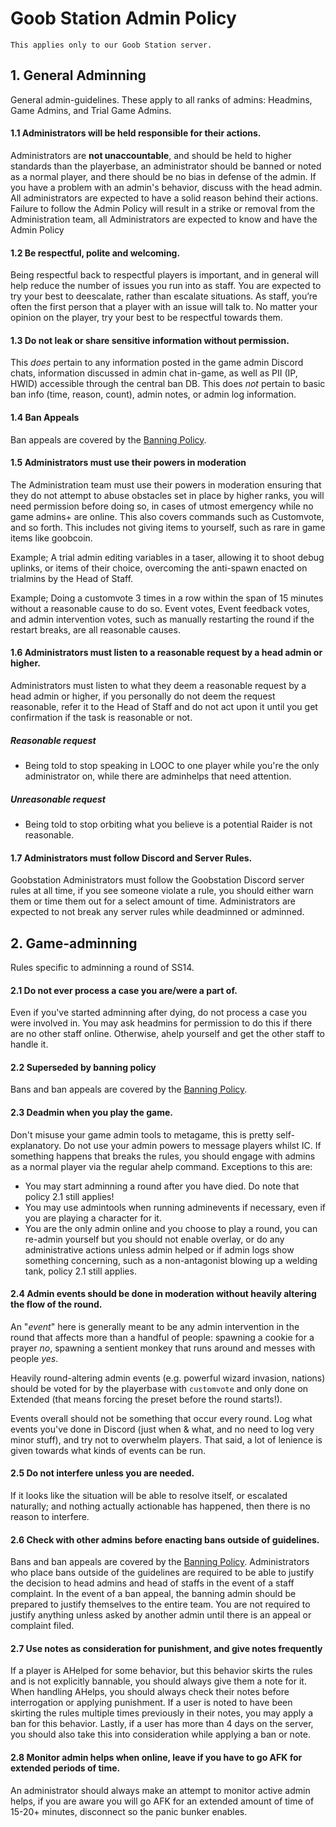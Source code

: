 # Goob Station Admin Policy

```admonish warning
This applies only to our Goob Station server.
```

## 1. General Adminning
General admin-guidelines. These apply to all ranks of admins: Headmins, Game Admins, and Trial Game Admins.
#### 1.1 **Administrators will be held responsible for their actions.**
Administrators are **not unaccountable**, and should be held to higher standards than the playerbase, an administrator should be banned or noted as a normal player, and there should be no bias in defense of the admin. If you have a problem with an admin's behavior, discuss with the head admin. All administrators are expected to have a solid reason behind their actions. Failure to follow the Admin Policy will result in a strike or removal from the Administration team, all Administrators are expected to know and have the Admin Policy 
#### 1.2 Be respectful, polite and welcoming.
Being respectful back to respectful players is important, and in general will help reduce the number of issues you run into as staff. You are expected to try your best to deescalate, rather than escalate situations. As staff, you’re often the first person that a player with an issue will talk to. No matter your opinion on the player, try your best to be respectful towards them.
#### 1.3 **Do not leak or share sensitive information without permission.**
This *does* pertain to any information posted in the game admin Discord chats, information discussed in admin chat in-game, as well as PII (IP, HWID) accessible through the central ban DB. This does *not* pertain to basic ban info (time, reason, count), admin notes, or admin log information.
#### 1.4 **Ban Appeals**
Ban appeals are covered by the [Banning Policy](./goob-station-banning-policy.md).
#### 1.5 **Administrators must use their powers in moderation**
The Administration team must use their powers in moderation ensuring that they do not attempt to abuse obstacles set in place by higher ranks, you will need permission before doing so, in cases of utmost emergency while no game admins+ are online. This also covers commands such as Customvote, and so forth. This includes not giving items to yourself, such as rare in game items like goobcoin.

Example; A trial admin editing variables in a taser, allowing it to shoot debug uplinks, or items of their choice, overcoming the anti-spawn enacted on trialmins by the Head of Staff.

Example; Doing a customvote 3 times in a row within the span of 15 minutes without a reasonable cause to do so. Event votes, Event feedback votes, and admin intervention votes, such as manually restarting the round if the restart breaks, are all reasonable causes.

#### **1.6 Administrators must listen to a reasonable request by a head admin or higher.**
Administrators must listen to what they deem a reasonable request by a head admin or higher, if you personally do not deem the request reasonable, refer it to the Head of Staff and do not act upon it until you get confirmation if the task is reasonable or not.

##### Reasonable request
- Being told to stop speaking in LOOC to one player while you're the only administrator on, while there are adminhelps that need attention.

##### Unreasonable request

- Being told to stop orbiting what you believe is a potential Raider is not reasonable.

#### **1.7 Administrators must follow Discord and Server Rules.**
Goobstation Administrators must follow the Goobstation Discord server rules at all time, if you see someone violate a rule, you should either warn them or time them out for a select amount of time. Administrators are expected to not break any server rules while deadminned or adminned.
####
## 2. Game-adminning
Rules specific to adminning a round of SS14.
#### 2.1 **Do not ever process a case you are/were a part of.**
Even if you've started adminning after dying, do not process a case you were involved in. You may ask headmins for permission to do this if there are no other staff online. Otherwise, ahelp yourself and get the other staff to handle it.
#### 2.2 **Superseded by banning policy**
Bans and ban appeals are covered by the [Banning Policy](./goob-station-banning-policy.md).
#### 2.3 **Deadmin when you play the game.**
Don't misuse your game admin tools to metagame, this is pretty self-explanatory. Do not use your admin powers to message players whilst IC. If something happens that breaks the rules, you should engage with admins as a normal player via the regular ahelp command. Exceptions to this are:

- You may start adminning a round after you have died. Do note that policy 2.1 still applies!
- You may use admintools when running adminevents if necessary, even if you are playing a character for it.
- You are the only admin online and you choose to play a round, you can re-admin yourself but you should not enable overlay, or do any administrative actions unless admin helped or if admin logs show something concerning, such as a non-antagonist blowing up a welding tank, policy 2.1 still applies.
#### 2.4 **Admin events should be done in moderation without heavily altering the flow of the round.**
An "*event*" here is generally meant to be any admin intervention in the round that affects more than a handful of people: spawning a cookie for a prayer *no*, spawning a sentient monkey that runs around and messes with people *yes*.

Heavily round-altering admin events (e.g. powerful wizard invasion, nations) should be voted for by the playerbase with `customvote` and only done on Extended (that means forcing the preset before the round starts!).

Events overall should not be something that occur every round. Log what events you've done in Discord (just when & what, and no need to log very minor stuff), and try not to overwhelm players. That said, a lot of lenience is given towards what kinds of events can be run.

#### 2.5 **Do not interfere unless you are needed.**
If it looks like the situation will be able to resolve itself, or escalated naturally; and nothing actually actionable has happened, then there is no reason to interfere.
#### 2.6 **Check with other admins before enacting bans outside of guidelines.**
Bans and ban appeals are covered by the [Banning Policy](./goob-station-banning-policy.md). Administrators who place bans outside of the guidelines are required to be able to justify the decision  to head admins and head of staffs in the event of a staff complaint. In the event of a ban appeal, the banning admin should be prepared to justify themselves to the entire team. You are not required to justify anything unless asked by another admin until there is an appeal or complaint filed.
#### 2.7 **Use notes as consideration for punishment, and give notes frequently**
If a player is AHelped for some behavior, but this behavior skirts the rules and is not explicitly bannable, you should always give them a note for it. When handling AHelps, you should always check their notes before interrogation or applying punishment. If a user is noted to have been skirting the rules multiple times previously in their notes, you may apply a ban for this behavior. Lastly, if a user has more than 4 days on the server, you should also take this into consideration while applying a ban or note. 
#### 2.8 **Monitor admin helps when online, leave if you have to go AFK for extended periods of time.**
An administrator should always make an attempt to monitor active admin helps, if you are aware you will go AFK for an extended amount of time of 15-20+ minutes, disconnect so the panic bunker enables. 
